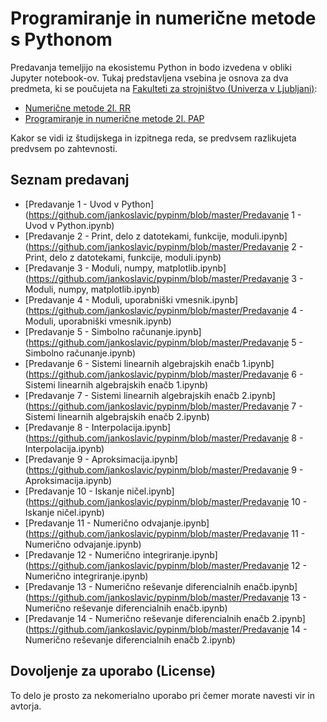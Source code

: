 # Programiranje in numerične metode s Pythonom

Predavanja temeljijo na ekosistemu Python in bodo izvedena v obliki Jupyter notebook-ov. 
Tukaj predstavljena vsebina je osnova za dva predmeta, ki se poučujeta na [Fakulteti za strojništvo (Univerza v Ljubljani)](www.fs.uni-lj.si):

* [Numerične metode 2l. RR](http://www.ladisk.si/?what=incfl&flnm=NM.php)
* [Programiranje in numerične metode 2l. PAP](http://www.ladisk.si/?what=incfl&flnm=PiNM.php)

Kakor se vidi iz študijskega in izpitnega reda, se predvsem razlikujeta predvsem po zahtevnosti.

## Seznam predavanj

* [Predavanje 1 - Uvod v Python](https://github.com/jankoslavic/pypinm/blob/master/Predavanje 1 - Uvod v Python.ipynb)
* [Predavanje 2 - Print, delo z datotekami, funkcije, moduli.ipynb](https://github.com/jankoslavic/pypinm/blob/master/Predavanje 2 - Print, delo z datotekami, funkcije, moduli.ipynb)
* [Predavanje 3 - Moduli, numpy, matplotlib.ipynb](https://github.com/jankoslavic/pypinm/blob/master/Predavanje 3 - Moduli, numpy, matplotlib.ipynb)
* [Predavanje 4 - Moduli, uporabniški vmesnik.ipynb](https://github.com/jankoslavic/pypinm/blob/master/Predavanje 4 - Moduli, uporabniški vmesnik.ipynb)
* [Predavanje 5 - Simbolno računanje.ipynb](https://github.com/jankoslavic/pypinm/blob/master/Predavanje 5 - Simbolno računanje.ipynb)
* [Predavanje 6 - Sistemi linearnih algebrajskih enačb 1.ipynb](https://github.com/jankoslavic/pypinm/blob/master/Predavanje 6 - Sistemi linearnih algebrajskih enačb 1.ipynb)
* [Predavanje 7 - Sistemi linearnih algebrajskih enačb 2.ipynb](https://github.com/jankoslavic/pypinm/blob/master/Predavanje 7 - Sistemi linearnih algebrajskih enačb 2.ipynb)
* [Predavanje 8 - Interpolacija.ipynb](https://github.com/jankoslavic/pypinm/blob/master/Predavanje 8 - Interpolacija.ipynb)
* [Predavanje 9 - Aproksimacija.ipynb](https://github.com/jankoslavic/pypinm/blob/master/Predavanje 9 - Aproksimacija.ipynb)
* [Predavanje 10 - Iskanje ničel.ipynb](https://github.com/jankoslavic/pypinm/blob/master/Predavanje 10 - Iskanje ničel.ipynb)
* [Predavanje 11 - Numerično odvajanje.ipynb](https://github.com/jankoslavic/pypinm/blob/master/Predavanje 11 - Numerično odvajanje.ipynb)
* [Predavanje 12 - Numerično integriranje.ipynb](https://github.com/jankoslavic/pypinm/blob/master/Predavanje 12 - Numerično integriranje.ipynb)
* [Predavanje 13 - Numerično reševanje diferencialnih enačb.ipynb](https://github.com/jankoslavic/pypinm/blob/master/Predavanje 13 - Numerično reševanje diferencialnih enačb.ipynb)
* [Predavanje 14 - Numerično reševanje diferencialnih enačb 2.ipynb](https://github.com/jankoslavic/pypinm/blob/master/Predavanje 14 - Numerično reševanje diferencialnih enačb 2.ipynb)

## Dovoljenje za uporabo (License)
To delo je prosto za nekomerialno uporabo pri čemer morate navesti vir in avtorja.